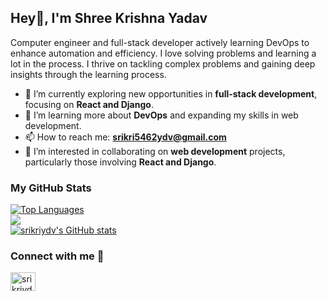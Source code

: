 ## Hey👋, I'm Shree Krishna Yadav

Computer engineer and full-stack developer actively learning DevOps to enhance automation and efficiency. I love solving problems and learning a lot in the process. I thrive on tackling complex problems and gaining deep insights through the learning process.

- 🔭 I’m currently exploring new opportunities in **full-stack development**, focusing on **React and Django**.
- 🌱 I’m learning more about **DevOps** and expanding my skills in web development.
- 📫 How to reach me: **srikri5462ydv@gmail.com**
- 👯 I’m interested in collaborating on **web development** projects, particularly those involving **React and Django**.
 
<div>
  <h3>My GitHub Stats</h3>
    <a href="https://github.com/srikriydv" align="left"><img src="https://github-readme-stats.vercel.app/api/top-langs/?username=srikriydv&langs_count=6&title_color=0891b2&text_color=ffffff&icon_color=0891b2&bg_color=1c1917&hide_border=true&locale=en&custom_title=Top%5%Languages&layout=compact&hide_progress=true" alt="Top Languages" /></a><br>
    <a href="http://www.github.com/srikriydv"><img src="https://github-readme-streak-stats.herokuapp.com/?user=srikriydv&stroke=ffffff&background=1c1917&ring=0891b2&fire=0891b2&currStreakNum=ffffff&currStreakLabel=0891b2&sideNums=ffffff&sideLabels=ffffff&dates=ffffff&hide_border=true" /></a></br>
    <a href="http://www.github.com/srikriydv"><img src="https://github-readme-stats.vercel.app/api?username=srikriydv&show_icons=true&hide=&count_private=true&title_color=0891b2&text_color=ffffff&icon_color=0891b2&bg_color=1c1917&hide_border=true&show_icons=true" alt="srikriydv's GitHub stats" /></a>
  </div>
  
### Connect with me 🤝

<p align="left">
<a href="https://linkedin.com/in/srikriydv" target="blank"><img align="center" src="https://raw.githubusercontent.com/rahuldkjain/github-profile-readme-generator/master/src/images/icons/Social/linked-in-alt.svg" alt="srikriydv" height="30" width="40" /></a>
</p>
